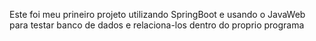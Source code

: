 Este foi meu prineiro projeto utilizando SpringBoot e usando o JavaWeb para testar banco de dados e relaciona-los dentro do proprio programa
